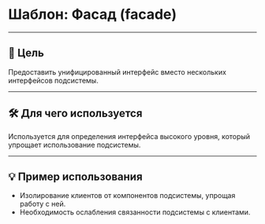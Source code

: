 # Шаблон: Фасад (facade)

---

## 🎯 Цель

Предоставить унифицированный интерфейс вместо нескольких интерфейсов подсистемы.

---

## 🛠️ Для чего используется

Используется для определения интерфейса высокого уровня, который упрощает использование подсистемы.

---

## 💡 Пример использования

- Изолирование клиентов от компонентов подсистемы, упрощая работу с ней.
- Необходимость ослабления связанности подсистемы с клиентами.